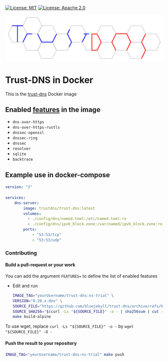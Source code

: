 [![License: MIT](https://img.shields.io/badge/license-MIT-blue.svg)](LICENSE-MIT)
[![License: Apache 2.0](https://img.shields.io/badge/license-Apache_2.0-blue.svg)](LICENSE-APACHE)

![Trust-DNS](logo.svg)

# Trust-DNS in Docker

This is the [trust-dns](https://github.com/bluejekyll/trust-dns#readme) Docker image

## Enabled [features](https://github.com/bluejekyll/trust-dns/#using-as-a-dependency-and-custom-features) in the image

- `dns-over-https`
- `dns-over-https-rustls`
- `dnssec-openssl`
- `dnssec-ring`
- `dnssec`
- `resolver`
- `sqlite`
- `backtrace`

## Example use in docker-compose

```yaml
version: "2"

services:
    dns-server:
        image: trustdns/trust-dns:latest
        volumes:
          - ./config/dns/named.toml:/etc/named.toml:ro
          - ./config/dns/ipv6_block.zone:/var/named/ipv6_block.zone:ro
        ports:
            - "53:53/tcp"
            - "53:53/udp"
```

### Contributing

#### Build a pull-request or your work

You can add the argument `FEATURES=` to define the list of enabled features

- Edit and run

    ```sh
    IMAGE_TAG="yourUsername/trust-dns:ns-trial" \
    VERSION="0.20.x-dev" \
    SOURCE_FILE="https://github.com/bluejekyll/trust-dns/archive/refs/heads/stop-returning-ns-on-auth-response.tar.gz" \
    SOURCE_SHA256="$(curl -Ls "${SOURCE_FILE}" -o - | sha256sum | cut -d ' ' -f 1)" \
    make build-alpine
    ```

To use wget, replace `curl -Ls "${SOURCE_FILE}" -o -` by `wget "${SOURCE_FILE}" -O -`

#### Push the result to your repository

```sh
IMAGE_TAG="yourUsername/trust-dns:ns-trial" make push
```
